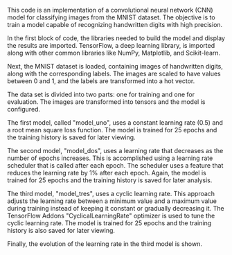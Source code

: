 This code is an implementation of a convolutional neural network (CNN) model for classifying images from the MNIST dataset. The objective is to train a model capable of recognizing handwritten digits with high precision.

In the first block of code, the libraries needed to build the model and display the results are imported. TensorFlow, a deep learning library, is imported along with other common libraries like NumPy, Matplotlib, and Scikit-learn.

Next, the MNIST dataset is loaded, containing images of handwritten digits, along with the corresponding labels. The images are scaled to have values between 0 and 1, and the labels are transformed into a hot vector.

The data set is divided into two parts: one for training and one for evaluation. The images are transformed into tensors and the model is configured.

The first model, called "model_uno", uses a constant learning rate (0.5) and a root mean square loss function. The model is trained for 25 epochs and the training history is saved for later viewing.

The second model, "model_dos", uses a learning rate that decreases as the number of epochs increases. This is accomplished using a learning rate scheduler that is called after each epoch. The scheduler uses a feature that reduces the learning rate by 1% after each epoch. Again, the model is trained for 25 epochs and the training history is saved for later analysis.

The third model, "model_tres", uses a cyclic learning rate. This approach adjusts the learning rate between a minimum value and a maximum value during training instead of keeping it constant or gradually decreasing it. The TensorFlow Addons "CyclicalLearningRate" optimizer is used to tune the cyclic learning rate. The model is trained for 25 epochs and the training history is also saved for later viewing.

Finally, the evolution of the learning rate in the third model is shown.